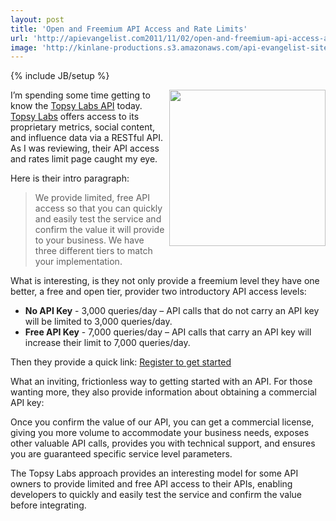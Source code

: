 ```yaml
---
layout: post
title: 'Open and Freemium API Access and Rate Limits'
url: 'http://apievangelist.com2011/11/02/open-and-freemium-api-access-and-rate-limits/'
image: 'http://kinlane-productions.s3.amazonaws.com/api-evangelist-site/blog/top-labs-logo.jpg'
---
```

{% include JB/setup %}
<p>
     <a title="Topsy Labs" href="http://topsylabs.com/"><img src="http://kinlane-productions.s3.amazonaws.com/api-evangelist/topsy/top-labs-logo.jpg"  width="250" align="right" /></a>
</p>
<p>
     I’m spending some time getting to know the <a href="http://topsylabs.com/products/api/">Topsy Labs API</a> today. <a title="Topsy Labs" href="http://topsylabs.com/">Topsy Labs</a> offers access to its proprietary metrics, social content, and influence data via a RESTful API. As I was reviewing, their API access and rates limit page caught my eye.
</p>
<p>
     Here is their intro paragraph:
</p>
<blockquote>
     We provide limited, free API access so that you can quickly and easily test the service and confirm the value it will provide to your business. We have three different tiers to match your implementation.
</blockquote>
<p>
     What is interesting, is they not only provide a freemium level they have one better, a free and open tier, provider two introductory API access levels:
</p>
<ul >
     <li>
          <strong>No API Key</strong> - 3,000 queries/day – API calls that do not carry an API key will be limited to 3,000 queries/day.
     </li>
     <li>
          <strong>Free API Key</strong> - 7,000 queries/day – API calls that carry an API key will increase their limit to 7,000 queries/day.
     </li>
</ul>
<p>
     Then they provide a quick link: <a title="Register to get Started" href="http://manage.topsy.com/app/create">Register to get started</a>
</p>
<p>
     What an inviting, frictionless way to getting started with an API. For those wanting more, they also provide information about obtaining a commercial API key:
</p>
<p>
     Once you confirm the value of our API, you can get a commercial license, giving you more volume to accommodate your business needs, exposes other valuable API calls, provides you with technical support, and ensures you are guaranteed specific service level parameters.
</p>
<p>
     The Topsy Labs approach provides an interesting model for some API owners to provide limited and free API access to their APIs, enabling developers to quickly and easily test the service and confirm the value before integrating.
</p>
